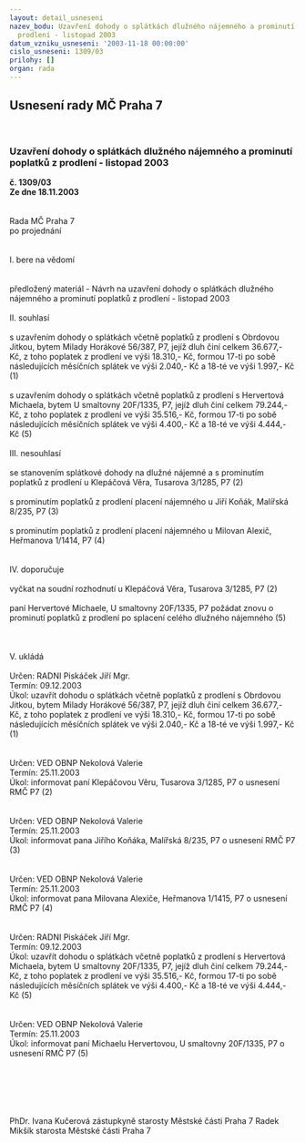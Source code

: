 ```yaml
---
layout: detail_usneseni
nazev_bodu: Uzavření dohody o splátkách dlužného nájemného a prominutí poplatků z
  prodlení - listopad 2003
datum_vzniku_usneseni: '2003-11-18 00:00:00'
cislo_usneseni: 1309/03
prilohy: []
organ: rada
---
```

<div id="ucUsn_pList" class="usn">
	<span><h2>Usnesení rady MČ Praha 7 </h2>
<br></span><div class="standBody">
<span><h3>Uzavření dohody o splátkách dlužného nájemného a prominutí poplatků z prodlení - listopad 2003</h3></span><div class="center">
		<strong>č. 1309/03</strong><br>
	</div>
<div class="center">
		<strong>Ze dne 18.11.2003</strong><br><br>
	</div>
<br>Rada MČ Praha 7<br>po projednání<br><br><br>I.	bere na vědomí<br><br> <br>předložený materiál - Návrh na uzavření dohody o splátkách dlužného nájemného a prominutí poplatků z prodlení - listopad 2003<br><br>II. souhlasí <br><br>s uzavřením dohody o splátkách včetně poplatků z prodlení s Obrdovou Jitkou, bytem Milady Horákové 56/387, P7, jejíž dluh činí celkem 36.677,- Kč, z toho poplatek z prodlení ve výši 18.310,- Kč, formou 17-ti po sobě následujících měsíčních splátek ve výši 2.040,- Kč a 18-té ve výši 1.997,- Kč   	                                                                                                                                             (1)<br><br>s uzavřením dohody o splátkách včetně poplatků z prodlení s Hervertová Michaela, bytem U smaltovny 20F/1335, P7, jejíž dluh činí celkem 79.244,- Kč, z toho poplatek z prodlení ve výši 35.516,- Kč, formou 17-ti po sobě následujících měsíčních splátek ve výši 4.400,- Kč a 18-té ve výši 4.444,- Kč                                                                                                                                               (5)<br><br>III. nesouhlasí<br><br>se stanovením splátkové dohody na dlužné nájemné a s prominutím poplatků z prodlení u Klepáčová Věra, Tusarova 3/1285, P7                                                                                                                     (2)<br><br>s prominutím poplatků z prodlení placení nájemného u Jiří Koňák, Malířská 8/235, P7                      (3)<br><br>s prominutím poplatků z prodlení placení nájemného u Milovan Alexič, Heřmanova 1/1414, P7       (4)<br><br><br>IV. doporučuje<br><br>vyčkat na soudní rozhodnutí u Klepáčová Věra, Tusarova 3/1285, P7                                                  (2)<br><br>paní Hervertové Michaele, U smaltovny 20F/1335, P7 požádat znovu o prominutí poplatků z prodlení po splacení celého dlužného nájemného                                                                                                 (5)<br><br><br><br>V. ukládá <br><br>Určen:	RADNI Piskáček Jiří Mgr.<br>Termín: 09.12.2003<br>Úkol:	uzavřít dohodu o splátkách včetně poplatků z prodlení s Obrdovou Jitkou, bytem Milady Horákové 56/387, P7, jejíž dluh činí celkem 36.677,- Kč, z toho poplatek z prodlení ve výši 18.310,- Kč, formou 17-ti po sobě následujících měsíčních splátek ve výši 2.040,- Kč a 18-té ve výši 1.997,- Kč (1)<br> <br><br>Určen:	VED OBNP Nekolová Valerie<br>Termín: 25.11.2003<br>Úkol:	informovat paní Klepáčovou Věru, Tusarova 3/1285, P7 o usnesení RMČ P7 (2)<br> <br><br>Určen:	VED OBNP Nekolová Valerie<br>Termín: 25.11.2003<br>Úkol:	informovat pana Jiřího Koňáka, Malířská 8/235, P7 o usnesení RMČ P7 (3)<br> <br><br>Určen:	VED OBNP Nekolová Valerie<br>Termín: 25.11.2003<br>Úkol:	informovat pana Milovana Alexiče, Heřmanova 1/1415, P7 o usnesení RMČ P7 (4)<br> <br><br>Určen:	RADNI Piskáček Jiří Mgr.<br>Termín: 09.12.2003<br>Úkol:	uzavřít dohodu o splátkách včetně poplatků z prodlení s Hervertová Michaela, bytem U smaltovny 20F/1335, P7, jejíž dluh činí celkem 79.244,- Kč, z toho poplatek z prodlení ve výši 35.516,- Kč, formou 17-ti po sobě následujících měsíčních splátek ve výši 4.400,- Kč a 18-té ve výši 4.444,- Kč (5)<br> <br> <br>Určen:	VED OBNP Nekolová Valerie<br>Termín: 25.11.2003<br>Úkol:	informovat paní Michaelu Hervertovou, U smaltovny 20F/1335, P7 o usnesení RMČ P7 (5)<br> <br> <br><br> <br> <br>	<br>PhDr. Ivana Kučerová zástupkyně starosty Městské části Praha 7	 Radek Mikšík starosta Městské části Praha 7<br>	<br><br>
</div>
</div>